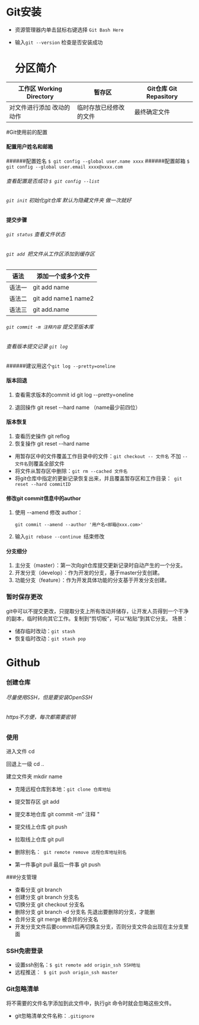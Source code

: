 # Git安装

- 资源管理器内单击鼠标右键选择 `Git Bash Here`

- 输入`git --version` 检查是否安装成功

  # 分区简介

| 工作区 Working Directory  | 暂存区                 | Git仓库 Git Repasitory |
| ------------------------- | ---------------------- | ---------------------- |
| 对文件进行添加 改动的动作 | 临时存放已经修改的文件 | 最终确定文件           |

#Git使用前的配置

#### 配置用户姓名和邮箱

######配置姓名 `$ git config --global user.name xxxx`
######配置邮箱 `$ git config --global user.email xxxx@xxxx.com`
###### 查看配置是否成功 `$ git config --list`

###### `git init` 初始化git仓库  默认为隐藏文件夹 做一次就好

#### 提交步骤

###### `git status` 查看文件状态

###### `git add `把文件从工作区添加到缓存区

| 语法   | 添加一个或多个文件  |
| ------ | ------------------- |
| 语法一 | git add name        |
| 语法二 | git add name1 name2 |
| 语法三 | git add.name        |

###### `git commit -m 注释内容` 提交至版本库

###### 查看版本提交记录 `git log`

######建议用这个`git log --pretty=oneline `

#### 版本回退

1. 查看需求版本的commit id     git log --pretty=oneline 

2. 退回操作   git reset --hard  name  （name最少前四位）

#### 版本恢复

1. 查看历史操作   git reflog 
2. 恢复操作   git reset --hard name

- 用暂存区中的文件覆盖工作目录中的文件：`git checkout -- 文件名` 不加 `-- 文件名`则覆盖全部文件
- 将文件从暂存区中删除：`git rm --cached 文件名`
- 将git仓库中指定的更新记录恢复出来，并且覆盖暂存区和工作目录：` git reset --hard commitID`

#### 修改git commit信息中的author

1. 使用 --amend 修改 author：

   `git commit --amend --author '用户名<邮箱@xxx.com>'`

2. 输入`git rebase --continue `结束修改
#### 分支细分
1. 主分支（master）：第一次向git仓库提交更新记录时自动产生的一个分支。
2. 开发分支（develop）：作为开发的分支，基于master分支创建。
3. 功能分支（feature）：作为开发具体功能的分支基于开发分支创建。
### 暂时保存更改
git中可以不提交更改，只提取分支上所有改动并储存，让开发人员得到一个干净的副本，临时转向其它工作。复制到“剪切板”，可以“粘贴“到其它分支。
场景：
- 储存临时改动：`git stash`
- 恢复临时改动：`git stash pop`
# Github

### 创建仓库

######                 尽量使用SSH，但是要安装OpenSSH

###### https不方便，每次都需要密钥

### 使用

进入文件 cd  

回退上一级 cd ..

建立文件夹 mkdir name

- 克隆远程仓库到本地：`git clone 仓库地址`

- 提交暂存区 git add 

- 提交本地仓库 git commit -m”   注释  "

- 提交线上仓库 git push

- 拉取线上仓库 git pull

- 删除别名：` git remote remove 远程仓库地址别名`

- 第一件事git pull  最后一件事 git push

###分支管理

+ 查看分支 git branch
+ 创建分支 git branch 分支名
+ 切换分支 git checkout 分支名
+ 删除分支 git branch -d 分支名 先退出要删除的分支，才能删
+ 合并分支 git merge 被合并的分支名
+ 开发分支文件后要commit后再切换主分支，否则分支文件会出现在主分支里面
### SSH免密登录
+ 设置ssh别名：`$ git remote add origin_ssh SSH地址`
+ 远程推送：` $ git push origin_ssh master`
### Git忽略清单

将不需要的文件名字添加到此文件中，执行git 命令时就会忽略这些文件。
- git忽略清单文件名称：`.gitignore`
